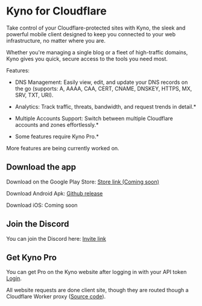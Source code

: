 # Kyno for Cloudflare

Take control of your Cloudflare-protected sites with Kyno, the sleek and powerful mobile client designed to keep you connected to your web infrastructure, no matter where you are.

Whether you're managing a single blog or a fleet of high-traffic domains, Kyno gives you quick, secure access to the tools you need most.

Features:

* DNS Management: Easily view, edit, and update your DNS records on the go (supports: A, AAAA, CAA, CERT, CNAME, DNSKEY, HTTPS, MX, SRV, TXT, URI).
* Analytics: Track traffic, threats, bandwidth, and request trends in detail.*
* Multiple Accounts Support: Switch between multiple Cloudflare accounts and zones effortlessly.*

* Some features require Kyno Pro.*

More features are being currently worked on.

## Download the app

Download on the Google Play Store: [Store link (Coming soon)](https://play.google.com/store/apps/details?id=dev.kyno.cf)

Download Android Apk: [Github release](https://github.com/ae1dev/Kyno/releases)

Download iOS: Coming soon

## Join the Discord

You can join the Discord here: [Invite link](https://discord.gg/xyPtKzjgWu)

## Get Kyno Pro

You can get Pro on the Kyno website after logging in with your API token [Login](https://kyno.dev/login).

All website requests are done client site, though they are routed though a Cloudflare Worker proxy ([Source code](https://github.com/ae1dev/kyno-proxy)).
